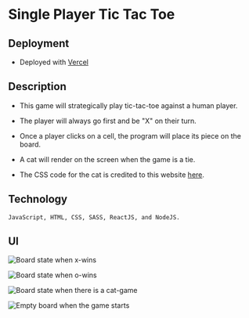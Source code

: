 # Single Player Tic Tac Toe

## Deployment

+ Deployed with [Vercel](https://single-player-tic-tac-toe.vercel.app/)
  
## Description

+ This game will strategically play tic-tac-toe against a human player.

+ The player will always go first and be "X" on their turn.

+ Once a player clicks on a cell, the program will place its piece on the board.

+ A cat will render on the screen when the game is a tie.

+ The CSS code for the cat is credited to this website [here](<https://codepen.io/johanmouchet>).

## Technology

```
JavaScript, HTML, CSS, SASS, ReactJS, and NodeJS.
 ```

## UI

![Board state when x-wins](/images/x-wins.png)

![Board state when o-wins](/images/o-wins.png)

![Board state when there is a cat-game](/images/cat-game.png)

![Empty board when the game starts](/images/empty-board.png)
